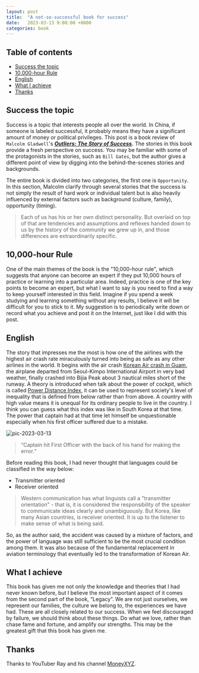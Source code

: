 ```yaml
---
layout: post
title:  "A not-so-successful book for success"
date:   2023-03-13 9:00:00 +0800
categories: book
---
```


## Table of contents

- [Success the topic](#success-the-topic)
- [10,000-hour Rule](#10000-hour-rule)
- [English](#english)
- [What I achieve](#what-i-achieve)
- [Thanks](#thanks)



## Success the topic

Success is a topic that interests people all over the world. In China, if someone is labeled successful, it probably means they have a significant amount of money or political privileges. This post is a book review of `Malcolm Gladwell`'s ***[Outliers: The Story of Success](https://www.amazon.com/Outliers-Story-Success-Malcolm-Gladwell/dp/0316017930).*** The stories in this book provide a fresh perspective on success. You may be familiar with some of the protagonists in the stories, such as `Bill Gates`, but the author gives a different point of view by digging into the behind-the-scenes stories and backgrounds.

The entire book is divided into two categories, the first one is `Opportunity`. In this section, Malcolm clarify through several stories that the success is not simply the result of hard work or individual talent but is also heavily influenced by external factors such as background (culture, family), opportunity (timing).

> Each of us has his or her own distinct personality. But overlaid on top of that are tendencies and assumptions and reflexes handed down to us by the history of the community we grew up in, and those differences are extraordinarily specific.

## 10,000-hour Rule

One of the main themes of the book is the "10,000-hour rule", which suggests that anyone can become an expert if they put 10,000 hours of practice or learning into a particular area. Indeed, practice is one of the key points to become an expert, but what I want to say is you need to find a way to keep yourself interested in this field. Imagine if you spend a week studying and learning something without any results, I believe it will be difficult for you to stick to it. My suggestion is to periodically write down or record what you achieve and post it on the Internet, just like I did with this post.

## English

The story that impresses me the most is how one of the airlines with the highest air crash rate miraculously turned into being as safe as any other airlines in the world. It begins with the air crash [Korean Air crash in Guam](https://en.wikipedia.org/wiki/Korean_Air_Flight_801), the airplane departed from Seoul-Kimpo International Airport in very bad weather, finally crashed into Bijia Peak about 3 nautical miles short of the runway. A theory is introduced when talk about the power of cockpit, which is called [Power Distance Index](https://en.wikipedia.org/wiki/Power_distance#Power_Distance_Index_(PDI)), it can be used to represent society's level of inequality that is defined from below rather than from above. A country with high value means it is unequal for its ordinary people to live in the country. I think you can guess what this index was like in South Korea at that time. The power that captain had at that time let himself be unquestionable especially when his first officer suffered due to a mistake.

![pic-2023-03-13](https://res.cloudinary.com/dwcdud0zw/image/upload/v1678686316/Blog/2023-03-13/GettyImages-176101900_qvxqdw.jpg)

> “Captain hit First Officer with the back of his hand for making the error.“

Before reading this book, I had never thought that languages could be classified in the way below:

- Transmitter oriented
- Receiver oriented

> Western communication has what linguists call a "transmitter orientation" - that is, it is considered the responsibility of the speaker to communicate ideas clearly and unambiguously. But Korea, like many Asian countries, is receiver oriented. It is up to the listener to make sense of what is being said.

So, as the author said, the accident was caused by a mixture of factors, and the power of language was still sufficient to be the most crucial condition among them. It was also because of the fundamental replacement in aviation terminology that eventually led to the transformation of Korean Air.

## What I achieve

This book has given me not only the knowledge and theories that I had never known before, but I believe the most important aspect of it comes from the second part of the book, “Legacy”. We are not just ourselves, we represent our families, the culture we belong to, the experiences we have had. These are all closely related to our success. When we feel discouraged by failure, we should think about these things. Do what we love, rather than chase fame and fortune, and amplify our strengths. This may be the greatest gift that this book has given me.

## Thanks

Thanks to YouTuber Ray and his channel [MoneyXYZ](https://www.youtube.com/@MoneyXYZ).
